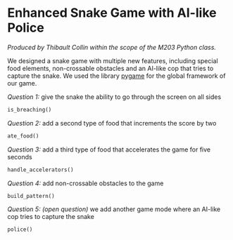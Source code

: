 # Enhanced Snake Game with AI-like Police

*Produced by Thibault Collin within the scope of the M203 Python class.*

We designed a snake game with multiple new features, including special food elements, non-crossable obstacles and an AI-like cop that tries to capture the snake. We used the library <ins>pygame</ins> for the global framework of our game.

*Question 1:* give the snake the ability to go through the screen on all sides 

```python 
is_breaching()
```

*Question 2:* add a second type of food that increments the score by two

```python 
ate_food()
```

*Question 3:* add a third type of food that accelerates the game for five seconds

```python 
handle_accelerators()
```

*Question 4:* add non-crossable obstacles to the game

```python 
build_pattern()
```

*Question 5: (open question)* we add another game mode where an AI-like cop tries to capture the snake 

```python 
police()
```
